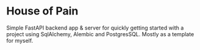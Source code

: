 # House of Pain
Simple FastAPI backend app & server for quickly getting started with a project using SqlAlchemy, Alembic and PostgresSQL. Mostly as a template for myself.
